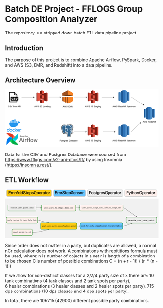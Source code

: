 # Batch DE Project - FFLOGS Group Composition Analyzer

The repository is a stripped down batch ETL data pipeline project.

## Introduction

The purpose of this project is to combine Apache Airflow, PySpark, Docker, and AWS (S3, EMR, and Redshift) into a data pipeline. 

## Architecture Overview

![Architecture](assets/images/architecture.png)

Data for the CSV and Postgres Database were sourced from https://www.fflogs.com/v2-api-docs/ff/ by using Insomnia (https://insomnia.rest/).

## ETL Workflow

![daglegend](assets/images/daglegend.png)
![dag](assets/images/dag.png)


Since order does not matter in a party, but duplicates are allowed, a normal nCr calculation does not work. 
A combinations with repititions formula must be used, where:
	n is number of objects in a set
	r is length of a combination to be chosen
	C is number of possible combinations
	C = (n + r - 1)! / (r! * (n - 1)!)

If we allow for non-distinct classes for a 2/2/4 party size of 8 there are:
	10 tank combinations (4 tank classes and 2 tank spots per party),  
	6 healer combinations (3 healer classes and 2 healer spots per party),
	715 dps combinations (10 dps classes and 4 dps spots per party).

In total, there are 10*6*715 (42900) different possible party combinations.